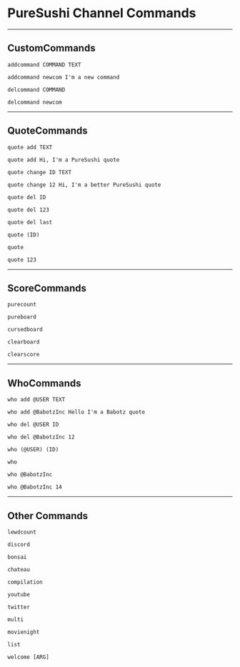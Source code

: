 # PureSushi Channel Commands

---
## CustomCommands

```
addcommand COMMAND TEXT

addcommand newcom I'm a new command
```
```
delcommand COMMAND

delcommand newcom
```
---
## QuoteCommands

```
quote add TEXT

quote add Hi, I'm a PureSushi quote
```
```
quote change ID TEXT

quote change 12 Hi, I'm a better PureSushi quote
```
```
quote del ID

quote del 123

quote del last
```
```
quote (ID)

quote

quote 123
```
---
## ScoreCommands

```
purecount
```
```
pureboard
```
```
cursedboard
```
```
clearboard
```
```
clearscore
```
---
## WhoCommands

```
who add @USER TEXT

who add @BabotzInc Hello I'm a Babotz quote
```
```
who del @USER ID

who del @BabotzInc 12
```
```
who (@USER) (ID)

who

who @BabotzInc

who @BabotzInc 14
```

---
## Other Commands

```
lewdcount
```
```
discord
```
```
bonsai
```
```
chateau
```
```
compilation
```
```
youtube
```
```
twitter
```
```
multi
```
```
movienight
```
```
list
```
```
welcome [ARG]
```

